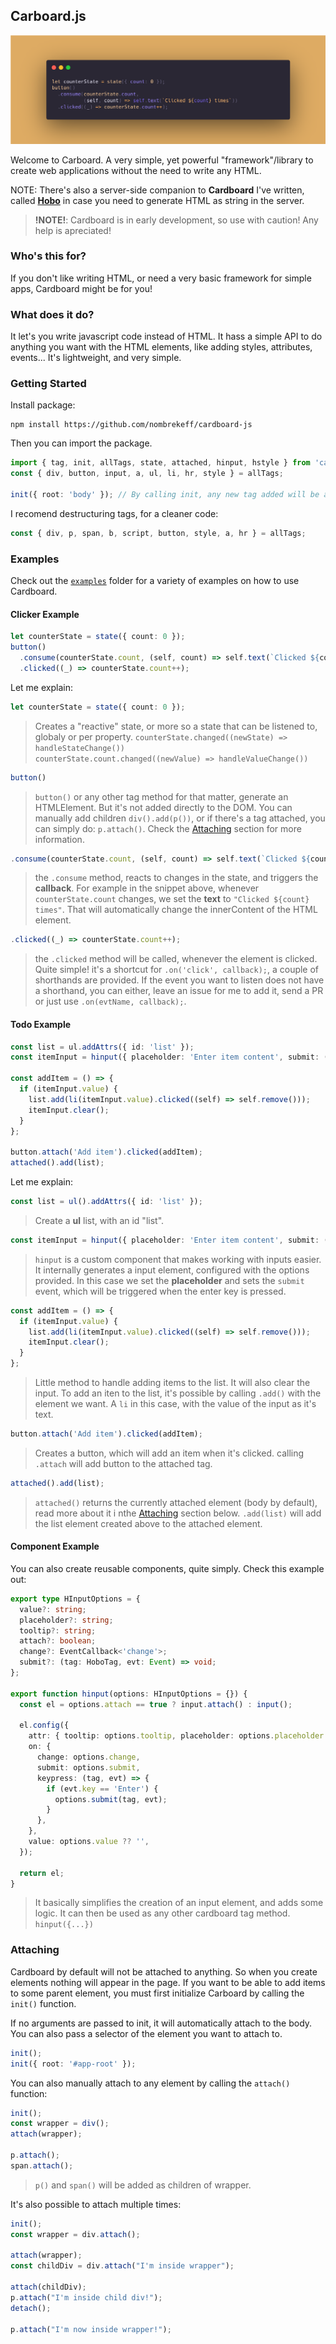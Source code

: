 ## Carboard.js


![](./header.png)



Welcome to Carboard. A very simple, yet powerful "framework"/library to create web applications without the need to write any HTML.

NOTE: There's also a server-side companion to **Cardboard** I've written, called [**Hobo**](https://github.com/nombrekeff/hobo-js) in case you need to generate HTML as string in the server.

> **!NOTE!**: Cardboard is in early development, so use with caution! Any help is apreciated!

### Who's this for?

If you don't like writing HTML, or need a very basic framework for simple apps, Cardboard might be for you!

### What does it do?

It let's you write javascript code instead of HTML. It hass a simple API to do anything you want with the HTML elements, like adding styles, attributes, events...
It's lightweight, and very simple.

### Getting Started
Install package: 

```
npm install https://github.com/nombrekeff/cardboard-js
```

Then you  can import the package. 

```ts
import { tag, init, allTags, state, attached, hinput, hstyle } from 'cardboard';
const { div, button, input, a, ul, li, hr, style } = allTags;

init({ root: 'body' }); // By calling init, any new tag added will be added to the "body" (passing root selector is optional, 'body' by default)
```

I recomend destructuring tags, for a cleaner code:

```ts
const { div, p, span, b, script, button, style, a, hr } = allTags;
```

### Examples

Check out the [`examples`](/examples) folder for a variety of examples on how to use Cardboard.

#### Clicker Example

```ts
let counterState = state({ count: 0 });
button()
  .consume(counterState.count, (self, count) => self.text(`Clicked ${count} times`))
  .clicked((_) => counterState.count++);
```

Let me explain:
```ts
let counterState = state({ count: 0 });
```
> Creates a "reactive" state, or more so a state that can be listened to, globaly or per property.
> `counterState.changed((newState) => handleStateChange())`  
> `counterState.count.changed((newValue) => handleValueChange())`

```ts
button()
```
> `button()` or any other tag method for that matter, generate an HTMLElement. But it's not added directly to the DOM. 
> You can manually add children `div().add(p())`, or if there's a tag attached, you can simply do: `p.attach()`. Check the [Attaching](#attaching) section for more information.

```ts
.consume(counterState.count, (self, count) => self.text(`Clicked ${count} times`))
```
> the `.consume` method, reacts to changes in the state, and triggers the **callback**.
> For example in the snippet above, whenever `counterState.count` changes, we set the **text** to `"Clicked ${count} times"`.
> That will automatically change the innerContent of the HTML element.

```ts
.clicked((_) => counterState.count++);
```
> the `.clicked` method will be called, whenever the element is clicked. Quite simple!
> it's a shortcut for `.on('click', callback);`, a couple of shorthands are provided. 
> If the event you want to listen does not have a shorthand, you can either, leave an issue for me to add it, send a PR or just use `.on(evtName, callback);`.


#### Todo Example
```ts
const list = ul.addAttrs({ id: 'list' });
const itemInput = hinput({ placeholder: 'Enter item content', submit: (_) => addItem() });

const addItem = () => {
  if (itemInput.value) {
    list.add(li(itemInput.value).clicked((self) => self.remove()));
    itemInput.clear();
  }
};

button.attach('Add item').clicked(addItem);
attached().add(list);
```

Let me explain:
```ts
const list = ul().addAttrs({ id: 'list' });
```
> Create a **ul** list, with an id "list".

```ts
const itemInput = hinput({ placeholder: 'Enter item content', submit: (_) => addItem() });
```
> `hinput` is a custom component that makes working with inputs easier. It internally generates a input element, configured with the options provided.
> In this case we set the **placeholder** and sets the `submit` event, which will be triggered when the enter key is pressed.

```ts
const addItem = () => {
  if (itemInput.value) {
    list.add(li(itemInput.value).clicked((self) => self.remove()));
    itemInput.clear();
  }
};
```
> Little method to handle adding items to the list. It will also clear the input.
> To add an iten to the list, it's possible by calling `.add()` with the element we want.
> A `li` in this case, with the value of the input as it's text.

```ts
button.attach('Add item').clicked(addItem);
```
> Creates a button, which will add an item when it's clicked. calling `.attach` will add button to the attached tag.

```ts
attached().add(list);
```
> `attached()` returns the currently attached element (body by default), read more about it i nthe [Attaching](#attaching) section below.
> `.add(list)` will add the list element created above to the attached element.

#### Component Example
You can also create reusable components, quite simply. Check this example out:

```ts
export type HInputOptions = {
  value?: string;
  placeholder?: string;
  tooltip?: string;
  attach?: boolean;
  change?: EventCallback<'change'>;
  submit?: (tag: HoboTag, evt: Event) => void;
};

export function hinput(options: HInputOptions = {}) {
  const el = options.attach == true ? input.attach() : input();

  el.config({
    attr: { tooltip: options.tooltip, placeholder: options.placeholder },
    on: {
      change: options.change,
      submit: options.submit,
      keypress: (tag, evt) => {
        if (evt.key == 'Enter') {
          options.submit(tag, evt);
        }
      },
    },
    value: options.value ?? '',
  });

  return el;
}
```
> It basically simplifies the creation of an input element, and adds some logic.
> It can then be used as any other cardboard tag method.
> `hinput({...})`


### Attaching

Cardboard by default will not be attached to anything. So when you create elements nothing will appear in the page. If you want to be able to add items to some parent element, you must first initialize Carboard by calling the `init()` function.

If no arguments are passed to init, it will automatically attach to the body. You can also pass a selector of the element you want to attach to.

```ts
init();
init({ root: '#app-root' });
```

You can also manually attach to any element by calling the `attach()` function:
```ts
init();
const wrapper = div();
attach(wrapper);

p.attach();
span.attach();
```
> `p()` and `span()` will be added as children of wrapper.

It's also possible to attach multiple times:
```ts
init();
const wrapper = div.attach();

attach(wrapper);
const childDiv = div.attach("I'm inside wrapper");

attach(childDiv);
p.attach("I'm inside child div!");
detach();

p.attach("I'm now inside wrapper!");
```

